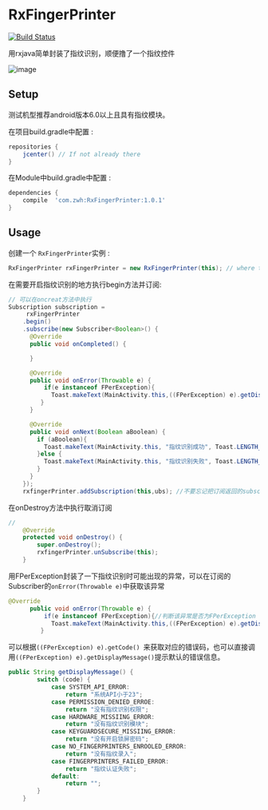 # RxFingerPrinter

[![Build Status](https://api.travis-ci.org/tbruyelle/RxPermissions.svg?branch=master)](https://travis-ci.org/tbruyelle/RxPermissions)

用rxjava简单封装了指纹识别，顺便撸了一个指纹控件

![image](https://github.com/Zweihui/RxFingerPrinter/blob/master/gif/ScreenShot.gif)

## Setup

测试机型推荐android版本6.0以上且具有指纹模块。

在项目build.gradle中配置 :

```gradle
repositories {
    jcenter() // If not already there
}
```
在Module中build.gradle中配置 :
```gradle
dependencies {
    compile  'com.zwh:RxFingerPrinter:1.0.1'
}
```

## Usage

创建一个 `RxFingerPrinter`实例  :

```java
RxFingerPrinter rxFingerPrinter = new RxFingerPrinter(this); // where this is an Activity instance
```
在需要开启指纹识别的地方执行begin方法并订阅:

```java
// 可以在oncreat方法中执行
Subscription subscription =
     rxFingerPrinter
    .begin()
    .subscribe(new Subscriber<Boolean>() {
      @Override
      public void onCompleted() {

      }

      @Override
      public void onError(Throwable e) {
          if(e instanceof FPerException){
            Toast.makeText(MainActivity.this,((FPerException) e).getDisplayMessage(),Toast.LENGTH_SHORT).show();
         }
      }

      @Override
      public void onNext(Boolean aBoolean) {
        if (aBoolean){
          Toast.makeText(MainActivity.this, "指纹识别成功", Toast.LENGTH_SHORT).show();
        }else {
          Toast.makeText(MainActivity.this, "指纹识别失败", Toast.LENGTH_SHORT).show();
        }
      }
    });
    rxfingerPrinter.addSubscription(this,ubs); //不要忘记把订阅返回的subscription添加到rxfingerPrinter里
```

 在onDestroy方法中执行取消订阅
 
```java
//
    @Override
    protected void onDestroy() {
        super.onDestroy();
        rxfingerPrinter.unSubscribe(this);
    }
```
用FPerException封装了一下指纹识别时可能出现的异常，可以在订阅的Subscriber的`onError(Throwable e)`中获取该异常
```java
@Override
      public void onError(Throwable e) {
          if(e instanceof FPerException){//判断该异常是否为FPerException
            Toast.makeText(MainActivity.this,((FPerException) e).getDisplayMessage(),Toast.LENGTH_SHORT).show();
         }
```
可以根据```((FPerException) e).getCode() ```来获取对应的错误码，也可以直接调用```((FPerException) e).getDisplayMessage()```提示默认的错误信息。
```java
public String getDisplayMessage() {
        switch (code) {
            case SYSTEM_API_ERROR:
                return "系统API小于23";
            case PERMISSION_DENIED_ERROE:
                return "没有指纹识别权限";
            case HARDWARE_MISSIING_ERROR:
                return "没有指纹识别模块";
            case KEYGUARDSECURE_MISSIING_ERROR:
                return "没有开启锁屏密码";
            case NO_FINGERPRINTERS_ENROOLED_ERROR:
                return "没有指纹录入";
            case FINGERPRINTERS_FAILED_ERROR:
                return "指纹认证失败";
            default:
                return "";
        }
    }
 ```
